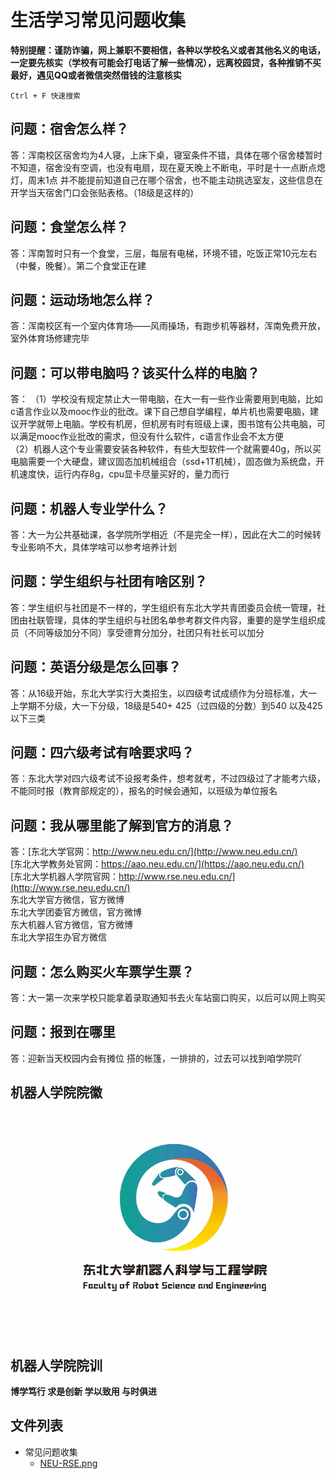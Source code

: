 # 生活学习常见问题收集
**特别提醒：谨防诈骗，网上兼职不要相信，各种以学校名义或者其他名义的电话，一定要先核实（学校有可能会打电话了解一些情况），远离校园贷，各种推销不买最好，遇见QQ或者微信突然借钱的注意核实**

```
Ctrl + F 快速搜索
```

## 问题：宿舍怎么样？  
答：浑南校区宿舍均为4人寝，上床下桌，寝室条件不错，具体在哪个宿舍楼暂时不知道，宿舍没有空调，也没有电扇，现在夏天晚上不断电，平时是十一点断点熄灯，周末1点
并不能提前知道自己在哪个宿舍，也不能主动挑选室友，这些信息在开学当天宿舍门口会张贴表格。（18级是这样的）


## 问题：食堂怎么样？  
答：浑南暂时只有一个食堂，三层，每层有电梯，环境不错，吃饭正常10元左右（中餐，晚餐）。第二个食堂正在建

## 问题：运动场地怎么样？  
答：浑南校区有一个室内体育场——风雨操场，有跑步机等器材，浑南免费开放，室外体育场修建完毕
  
## 问题：可以带电脑吗？该买什么样的电脑？  
答：
（1）学校没有规定禁止大一带电脑，在大一有一些作业需要用到电脑，比如c语言作业以及mooc作业的批改。课下自己想自学编程，单片机也需要电脑，建议开学就带上电脑。学校有机房，但机房有时有班级上课，图书馆有公共电脑，可以满足mooc作业批改的需求，但没有什么软件，c语言作业会不太方便  
（2）机器人这个专业需要安装各种软件，有些大型软件一个就需要40g，所以买电脑需要一个大硬盘，建议固态加机械组合（ssd+1T机械），固态做为系统盘，开机速度快，运行内存8g，cpu显卡尽量买好的，量力而行
  
## 问题：机器人专业学什么？  
答：大一为公共基础课，各学院所学相近（不是完全一样），因此在大二的时候转专业影响不大，具体学啥可以参考培养计划  

## 问题：学生组织与社团有啥区别？  
答：学生组织与社团是不一样的，学生组织有东北大学共青团委员会统一管理，社团由社联管理，具体的学生组织与社团名单参考群文件内容，重要的是学生组织成员（不同等级加分不同）享受德育分加分，社团只有社长可以加分
 
## 问题：英语分级是怎么回事？  
答：从16级开始，东北大学实行大类招生，以四级考试成绩作为分班标准，大一上学期不分级，大一下分级，18级是540+ 425（过四级的分数）到540                      以及425以下三类 

## 问题：四六级考试有啥要求吗？  
答：东北大学对四六级考试不设报考条件，想考就考，不过四级过了才能考六级，不能同时报（教育部规定的），报名的时候会通知，以班级为单位报名

## 问题：我从哪里能了解到官方的消息？  
答：[东北大学官网：http://www.neu.edu.cn/](http://www.neu.edu.cn/)  
[东北大学教务处官网：https://aao.neu.edu.cn/](https://aao.neu.edu.cn/)  
[东北大学机器人学院官网：http://www.rse.neu.edu.cn/](http://www.rse.neu.edu.cn/)   
东北大学官方微信，官方微博  
东北大学团委官方微信，官方微博  
东大机器人官方微信，官方微博  
东北大学招生办官方微信  

## 问题：怎么购买火车票学生票？  
答：大一第一次来学校只能拿着录取通知书去火车站窗口购买，以后可以网上购买


## 问题：报到在哪里  
答：迎新当天校园内会有摊位 搭的帐篷，一排排的，过去可以找到咱学院吖



## 机器人学院院徽
![alt 机器人学院院徽](NEU-RSE.png)

## 机器人学院院训

**博学笃行 求是创新 学以致用 与时俱进** 



## 文件列表

- 常见问题收集
    - [NEU-RSE.png](https://gitee.com/wisfly/NEU-RSE-Courses/raw/master/常见问题收集/NEU-RSE.png)
